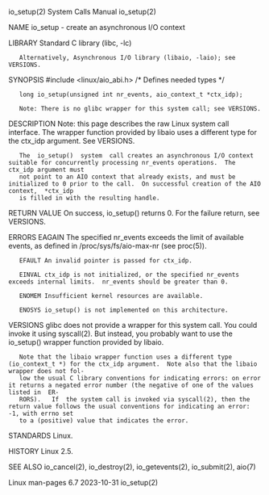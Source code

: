 io_setup(2)							      System Calls Manual							   io_setup(2)

NAME
       io_setup - create an asynchronous I/O context

LIBRARY
       Standard C library (libc, -lc)

       Alternatively, Asynchronous I/O library (libaio, -laio); see VERSIONS.

SYNOPSIS
       #include <linux/aio_abi.h>	   /* Defines needed types */

       long io_setup(unsigned int nr_events, aio_context_t *ctx_idp);

       Note: There is no glibc wrapper for this system call; see VERSIONS.

DESCRIPTION
       Note: this page describes the raw Linux system call interface.  The wrapper function provided by libaio uses a different type for the ctx_idp argument.
       See VERSIONS.

       The  io_setup()	system	call creates an asynchronous I/O context suitable for concurrently processing nr_events operations.  The ctx_idp argument must
       not point to an AIO context that already exists, and must be initialized to 0 prior to the call.	 On successful creation of the AIO  context,  *ctx_idp
       is filled in with the resulting handle.

RETURN VALUE
       On success, io_setup() returns 0.  For the failure return, see VERSIONS.

ERRORS
       EAGAIN The specified nr_events exceeds the limit of available events, as defined in /proc/sys/fs/aio-max-nr (see proc(5)).

       EFAULT An invalid pointer is passed for ctx_idp.

       EINVAL ctx_idp is not initialized, or the specified nr_events exceeds internal limits.  nr_events should be greater than 0.

       ENOMEM Insufficient kernel resources are available.

       ENOSYS io_setup() is not implemented on this architecture.

VERSIONS
       glibc  does  not	 provide  a wrapper for this system call.  You could invoke it using syscall(2).  But instead, you probably want to use the io_setup()
       wrapper function provided by libaio.

       Note that the libaio wrapper function uses a different type (io_context_t *) for the ctx_idp argument.  Note also that the libaio wrapper does not fol‐
       low the usual C library conventions for indicating errors: on error it returns a negated error number (the negative of one of the values listed in  ER‐
       RORS).	If  the system call is invoked via syscall(2), then the return value follows the usual conventions for indicating an error: -1, with errno set
       to a (positive) value that indicates the error.

STANDARDS
       Linux.

HISTORY
       Linux 2.5.

SEE ALSO
       io_cancel(2), io_destroy(2), io_getevents(2), io_submit(2), aio(7)

Linux man-pages 6.7							  2023-10-31								   io_setup(2)
